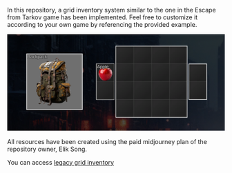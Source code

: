 In this repository, a grid inventory system similar to the one in the Escape from Tarkov game has been implemented. Feel free to customize it according to your own game by referencing the provided example.

![sample](sample.png)

All resources have been created using the paid midjourney plan of the repository owner, Elik Song.

You can access [legacy grid inventory](https://github.com/novemberi/grid-inventory/tree/legacy)